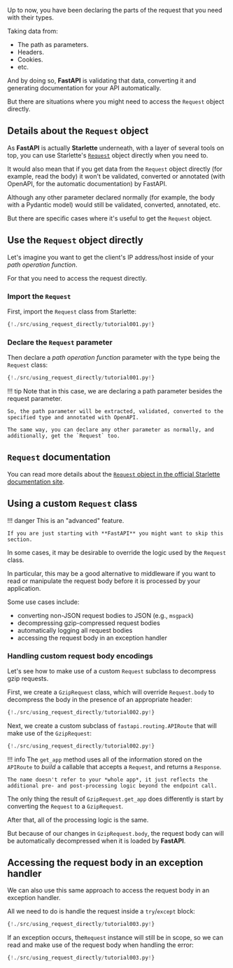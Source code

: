 Up to now, you have been declaring the parts of the request that you need with their types.

Taking data from:

* The path as parameters.
* Headers.
* Cookies.
* etc.

And by doing so, **FastAPI** is validating that data, converting it and generating documentation for your API automatically.

But there are situations where you might need to access the `Request` object directly.

## Details about the `Request` object

As **FastAPI** is actually **Starlette** underneath, with a layer of several tools on top, you can use Starlette's <a href="https://www.starlette.io/requests/" target="_blank">`Request`</a> object directly when you need to.

It would also mean that if you get data from the `Request` object directly (for example, read the body) it won't be validated, converted or annotated (with OpenAPI, for the automatic documentation) by FastAPI.

Although any other parameter declared normally (for example, the body with a Pydantic model) would still be validated, converted, annotated, etc.

But there are specific cases where it's useful to get the `Request` object.

## Use the `Request` object directly

Let's imagine you want to get the client's IP address/host inside of your *path operation function*.

For that you need to access the request directly.

### Import the `Request`

First, import the `Request` class from Starlette:

```Python hl_lines="2"
{!./src/using_request_directly/tutorial001.py!}
```

### Declare the `Request` parameter

Then declare a *path operation function* parameter with the type being the `Request` class:

```Python hl_lines="8"
{!./src/using_request_directly/tutorial001.py!}
```

!!! tip
    Note that in this case, we are declaring a path parameter besides the request parameter.

    So, the path parameter will be extracted, validated, converted to the specified type and annotated with OpenAPI.

    The same way, you can declare any other parameter as normally, and additionally, get the `Request` too.

## `Request` documentation

You can read more details about the <a href="https://www.starlette.io/requests/" target="_blank">`Request` object in the official Starlette documentation site</a>.

## Using a custom `Request` class

!!! danger
    This is an "advanced" feature.
    
    If you are just starting with **FastAPI** you might want to skip this section.

In some cases, it may be desirable to override the logic used by the `Request` class.

In particular, this may be a good alternative to middleware if you want to read or manipulate the request body before it is processed by your application.

Some use cases include:

* converting non-JSON request bodies to JSON (e.g., `msgpack`)
* decompressing gzip-compressed request bodies
* automatically logging all request bodies
* accessing the request body in an exception handler

### Handling custom request body encodings
Let's see how to make use of a custom `Request` subclass to decompress gzip requests.

First, we create a `GzipRequest` class, which will override `Request.body` to decompress the body in the presence of an appropriate header: 

```Python hl_lines="10"
{!./src/using_request_directly/tutorial002.py!}
```

Next, we create a custom subclass of `fastapi.routing.APIRoute` that will make use of the `GzipRequest`:

```Python hl_lines="20"
{!./src/using_request_directly/tutorial002.py!}
```

!!! info
    The `get_app` method uses all of the information stored on the `APIRoute` to *build* a callable that accepts a `Request`, and returns a `Response`.

    The name doesn't refer to your *whole app*, it just reflects the additional pre- and post-processing logic beyond the endpoint call.

The only thing the result of `GzipRequest.get_app` does differently is start by converting the `Request` to a `GzipRequest`.

After that, all of the processing logic is the same.

But because of our changes in `GzipRequest.body`, the request body can will be automatically decompressed when it is loaded by **FastAPI**.     

## Accessing the request body in an exception handler  

We can also use this same approach to access the request body in an exception handler. 

All we need to do is handle the request inside a `try`/`except` block:

```Python hl_lines="15"
{!./src/using_request_directly/tutorial003.py!}
```

If an exception occurs, the`Request` instance will still be in scope, so we can read and make use of the request body when handling the error: 

```Python hl_lines="18"
{!./src/using_request_directly/tutorial003.py!}
```
